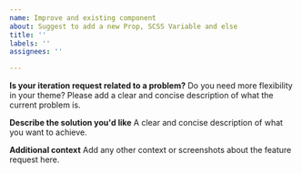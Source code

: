 ```yaml
---
name: Improve and existing component
about: Suggest to add a new Prop, SCSS Variable and else
title: ''
labels: ''
assignees: ''

---
```


**Is your iteration request related to a problem?**
Do you need more flexibility in your theme? Please add a clear and concise description of what the current problem is.

**Describe the solution you'd like**
A clear and concise description of what you want to achieve.

**Additional context**
Add any other context or screenshots about the feature request here.
